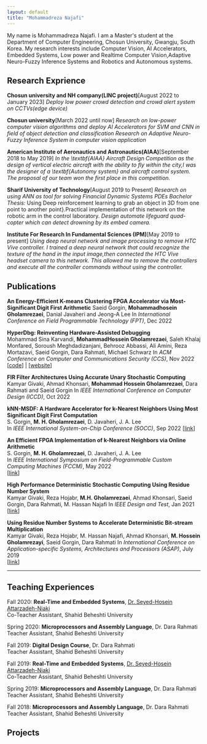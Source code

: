 ```yaml
---
layout: default
title: "Mohammadreza Najafi"
---
```


My name is Mohammadreza Najafi. I am a Master's student at the Department of Computer Engineering, Chosun University, Gwangju, South Korea. My research interests include Computer Vision, AI Accelerators, Embedded Systems, Low power and Realtime Computer Vision,Adaptive Neuro-Fuzzy Inference Systems and Robotics and Autonomous systems.

## Research Exprience 
**Chosun university and NH company(LINC project)**[August 2022 to January  2023]
*Deploy low power crowd detection and crowd alert system on CCTVs(edge device)*


**Chosun university**[March 2022 until now]
*Research on low-power computer vision algorithms and deploy AI Accelerators for SVM and CNN in field of object detection and classification*
*Research on Adaptive Neuro-Fuzzy Inference System in computer vision application*


**American Institute of Aeronautics and Astronautics(AIAA)**[September 2018 to May 2019]
*In the \textbf{AIAA} Aircraft Design Competition as the design of vertical electric aircraft with the ability to fly within the city,I was the designer of a \textbf{Autonomy system} and aircraft control system.*
*The proposal of our team won the first place in this competition.*

**Sharif University of Technology**[August 2019 to Present]
*Research on using ANN as tool for solving  Financial Dynamic Systems PDEs*
*Bachelor Thesis:*
Using Deep reinforcement learning to grab an object in 3D from one point to another point}.Practical implementation of this network on the robotic arm in the control laboratory.
*Design automate lifeguard quad-copter which can detect drowning by its embed camera.*

**Institute For Research In Fundamental Sciences (IPM)**[May 2019 to present]
*Using deep neural network and image processing to remove HTC Vive controller.*
*I trained a deep neural network that could recognize the texture of the hand in the input image,then connected the HTC Vive headset camera to this network. This allowed me to remove the controllers and execute all the controller commands without using the controller.*


## Publications 
**An Energy-Efficient K-means Clustering FPGA Accelerator via Most-Significant Digit First Arithmetic** 
Saeid Gorgin, **Mohammadhosein Gholamrezaei**, Danial Javaheri and Jeong-A Lee
In *International Conference on Field Programmable Technology (FPT)*, Dec 2022

**HyperDbg: Reinventing Hardware-Assisted Debugging**   
Mohammad Sina Karvandi, **MohammadHossein Gholamrezaei**, Saleh Khalaj Monfared, Soroush Meghdadizanjani, Behrooz Abbassi, Ali Amini, Reza Mortazavi, Saeid Gorgin, Dara Rahmati, Michael Schwarz
In *ACM Conference on Computer and Communications Security (CCS)*, Nov 2022   
\[[code](https://github.com/HyperDbg)\] | \[[website](https://hyperdbg.org/)\]

**FIR Filter Architectures Using Accurate Unary Stochastic Computing**  
Kamyar Givaki, Ahmad Khonsari, **Mohammad Hossein Gholamrezaei**, Dara Rahmati and Saeid Gorgin
In *IEEE International Conference on Computer Design (ICCD)*, Oct 2022   

**kNN-MSDF: A Hardware Accelerator for k-Nearest Neighbors Using Most Significant Digit First Computation**  
S. Gorgin, **M. H. Gholamrezaei**, D. Javaheri, J. A. Lee  
In *IEEE International System-on-Chip Conference (SOCC)*, Sep 2022
\[[link](https://ieeexplore.ieee.org/document/9908102)\]

**An Efficient FPGA Implementation of k-Nearest Neighbors via Online Arithmetic**  
S. Gorgin, **M. H. Gholamrezaei**, D. Javaheri, J. A. Lee  
In *IEEE International Symposium on Field-Programmable Custom Computing Machines (FCCM)*, May 2022  
\[[link](https://ieeexplore.ieee.org/document/9786165)\]

**High Performance Deterministic Stochastic Computing Using Residue Number System**  
Kamyar Givaki, Reza Hojabr, **M.H. Gholamrezaei**, Ahmad Khonsari, Saeid Gorgin, Dara Rahmati, M. Hassan Najafi
In *IEEE Design and Test*, Jan 2021  
\[[link](https://ieeexplore.ieee.org/document/9324741/)\]

**Using Residue Number Systems to Accelerate Deterministic Bit-stream Multiplication**  
 Kamyar Givaki, Reza Hojabr, M. Hassan Najafi, Ahmad Khonsari, **M. Hossein Gholamrezayi**,  Saeid Gorgin, Dara Rahmati
In *International Conference on Application-specific Systems, Architectures and Processors (ASAP)*, July 2019  
\[[link](https://ieeexplore.ieee.org/document/8825100)\]

---

## Teaching Experiences

Fall 2020: **Real-Time and Embedded Systems**, [Dr. Seyed-Hosein Attarzadeh-Niaki](http://facultymembers.sbu.ac.ir/attarzadeh/)  
Co-Teacher Assistant, Shahid Beheshti University  

Spring 2020: **Microprocessors and Assembly Language**, Dr. Dara Rahmati  
Teacher Assistant, Shahid Beheshti University

Fall 2019: **Digital Design Course**, Dr. Dara Rahmati  
Teacher Assistant, Shahid Beheshti University

Fall 2019:  **Real-Time and Embedded Systems**, [Dr. Seyed-Hosein Attarzadeh-Niaki](http://facultymembers.sbu.ac.ir/attarzadeh/)  
Co-Teacher Assistant, Shahid Beheshti University 

Spring 2019: **Microprocessors and Assembly Language**, Dr. Dara Rahmati  
Teacher Assistant, Shahid Beheshti University

Fall 2018: **Microprocessors and Assembly Language**, Dr. Dara Rahmati  
Teacher Assistant, Shahid Beheshti University

## Projects